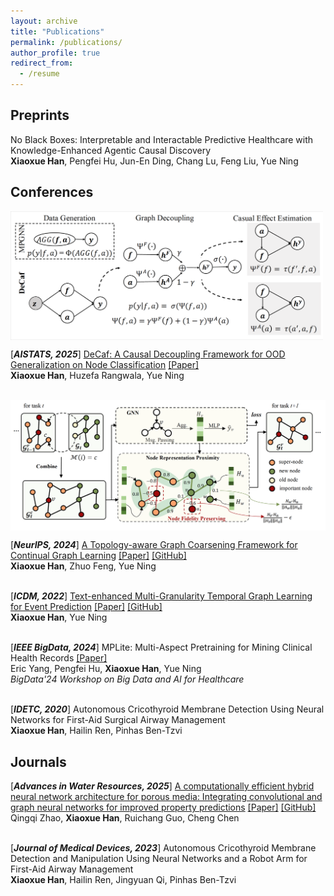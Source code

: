 ```yaml
---
layout: archive
title: "Publications"
permalink: /publications/
author_profile: true
redirect_from:
  - /resume
---
```


## **Preprints**

No Black Boxes: Interpretable and Interactable Predictive Healthcare with Knowledge-Enhanced Agentic Causal Discovery <br>
**Xiaoxue Han**, Pengfei Hu, Jun-En Ding, Chang Lu, Feng Liu, Yue Ning <be>


## **Conferences**

<img align="top" width="500" src="/images/DeCaf.png" />

[***AISTATS, 2025***] [DeCaf: A Causal Decoupling Framework for OOD Generalization on Node Classification](https://openreview.net/forum?id=2EhGTwqwX2&referrer=%5BAuthor%20Console%5D(%2Fgroup%3Fid%3Daistats.org%2FAISTATS%2F2025%2FConference%2FAuthors%23your-submissions)) [[Paper]](/files/DeCaf_AISTATS2025.pdf) <br>
**Xiaoxue Han**, Huzefa Rangwala, Yue Ning <be> 
<br><br> 


<img align="top" width="600" src="/images/TACO.png" />

[***NeurIPS, 2024***] [A Topology-aware Graph Coarsening Framework for Continual Graph Learning](https://nips.cc/virtual/2024/poster/94876) [[Paper]](/files/TACO_paper.pdf) [[GitHub]](https://github.com/hanxiaoxue114/TACO)
<br>
**Xiaoxue Han**, Zhuo Feng, Yue Ning <be>
<br><br> 


[***ICDM, 2022***] [Text-enhanced Multi-Granularity Temporal Graph Learning for Event Prediction](https://ieeexplore.ieee.org/document/10027692) [[Paper]](/files/MTG_paper.pdf) [[GitHub]](https://github.com/hanxiaoxue114/TACO)
<br>
**Xiaoxue Han**, Yue Ning <be>
<br><br> 

[***IEEE BigData, 2024***] MPLite: Multi-Aspect Pretraining for Mining Clinical Health Records [[Paper]](/files/MPLite_paper.pdf)
<br>
Eric Yang, Pengfei Hu, **Xiaoxue Han**, Yue Ning <br> 
*BigData'24 Workshop on Big Data and AI for Healthcare* <be>
<br><br> 

[***IDETC, 2020***] Autonomous Cricothyroid Membrane Detection Using Neural Networks for First-Aid Surgical Airway Management
<br>
**Xiaoxue Han**, Hailin Ren, Pinhas Ben-Tzvi <be> 


## **Journals**

[***Advances in Water Resources, 2025***] [A computationally efficient hybrid neural network architecture for porous media: Integrating convolutional and graph neural networks for improved property predictions](https://www.sciencedirect.com/science/article/abs/pii/S0309170824002689) [[Paper]](/files/AWR.pdf) [[GitHub]](https://github.com/qingqizhao/GraphGNN-Hybrid-PorousMedia)
<br>
Qingqi Zhao, **Xiaoxue Han**, Ruichang Guo, Cheng Chen <be> 
<br><br> 

[***Journal of Medical Devices, 2023***] Autonomous Cricothyroid Membrane Detection and Manipulation Using Neural Networks and a Robot Arm for First-Aid Airway Management
<br>
**Xiaoxue Han**, Hailin Ren, Jingyuan Qi, Pinhas Ben-Tzvi <be> 






